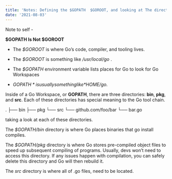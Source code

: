 ```yaml
---
title: 'Notes: Defining the $GOPATH  $GOROOT, and looking at The directory '
date: '2021-08-03'
---
```

Note to self -

**$GOPATH Is Not $GOROOT**
- The *$GOROOT* is where Go’s code, compiler, and tooling lives. 

- The *$GOROOT* is  something like */usr/local/go* . 

- The *$GOPATH* environment variable lists places for Go to look for Go Workspaces

- *$GOPATH* is usually something like *$HOME/go.*


Inside of a Go Workspace, or **GOPATH**, there are three directories: **bin**,
**pkg**, and **src**. Each of these directories has special meaning to the Go
tool chain.

.
├── bin
├── pkg
└── src
    └── github.com/foo/bar
        └── bar.go


taking a  look at each of these directories.

The *$GOPATH/bin* directory is where Go places binaries that go
install compiles.


The *$GOPATH/pkg* directory is where Go stores pre-compiled object
files to speed up subsequent compiling of programs. Usually, devs won’t need to access this directory. If any issues happen
with compilation, you can safely delete this directory and Go will then
rebuild it.

The *src* directory is where all of .go files, need to  be
located. 

